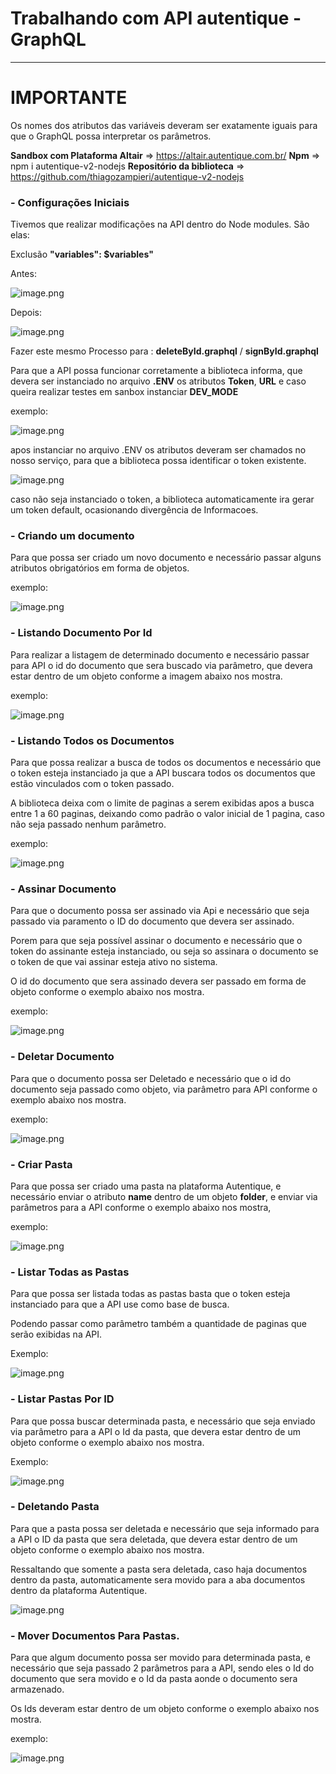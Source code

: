 
# Trabalhando com API autentique - GraphQL
-------------------------------------------------------------------------------

# **IMPORTANTE**

Os nomes dos atributos das variáveis deveram ser exatamente iguais para que o GraphQL
possa interpretar os parâmetros.


**Sandbox com Plataforma Altair** => https://altair.autentique.com.br/
**Npm** => npm i autentique-v2-nodejs
**Repositório da biblioteca** => https://github.com/thiagozampieri/autentique-v2-nodejs

### - Configurações Iniciais

Tivemos que realizar modificações na API dentro do Node modules.
São elas: 

Exclusão **"variables": $variables"**

Antes:

![image.png](https://dev.azure.com/CUCAFRESCAINFORMATICALTDA/3d126b21-e2b5-4c1e-88a7-cd60c57f0257/_apis/wiki/wikis/424a55dc-c2b4-4d83-95ed-919633f8300d/pages/13/comments/attachments/e1cc01e5-9ec7-4693-b3bb-f9886b783435)

Depois:

![image.png](https://dev.azure.com/CUCAFRESCAINFORMATICALTDA/3d126b21-e2b5-4c1e-88a7-cd60c57f0257/_apis/wiki/wikis/424a55dc-c2b4-4d83-95ed-919633f8300d/pages/13/comments/attachments/3857ef35-f757-4fce-8333-1a1c074b68ce) 

Fazer este mesmo Processo para : **deleteById.graphql** / **signById.graphql**

Para que a API possa funcionar corretamente a biblioteca informa, que devera ser instanciado
no arquivo **.ENV** os atributos **Token**, **URL** e caso queira realizar testes em sanbox instanciar
**DEV_MODE**

exemplo:

![image.png](https://dev.azure.com/CUCAFRESCAINFORMATICALTDA/3d126b21-e2b5-4c1e-88a7-cd60c57f0257/_apis/wiki/wikis/424a55dc-c2b4-4d83-95ed-919633f8300d/pages/13/comments/attachments/2d7af4c7-10cc-44d7-849e-15ed00463804) 

apos instanciar no arquivo .ENV os atributos deveram ser chamados no nosso serviço,
para que a biblioteca possa identificar o token existente.

![image.png](https://dev.azure.com/CUCAFRESCAINFORMATICALTDA/3d126b21-e2b5-4c1e-88a7-cd60c57f0257/_apis/wiki/wikis/424a55dc-c2b4-4d83-95ed-919633f8300d/pages/13/comments/attachments/9a165b46-4b31-44f8-8317-7ff25f4c42f9) 

caso não seja instanciado o token, a biblioteca automaticamente ira gerar um token default,
ocasionando divergência de Informacoes.

### - Criando um documento

Para que possa ser criado um novo documento e necessário passar
alguns atributos obrigatórios em forma de objetos.

exemplo:

![image.png](https://dev.azure.com/CUCAFRESCAINFORMATICALTDA/3d126b21-e2b5-4c1e-88a7-cd60c57f0257/_apis/wiki/wikis/424a55dc-c2b4-4d83-95ed-919633f8300d/pages/13/comments/attachments/60f69ebf-66d1-48de-9c0c-7970a9f8c70e) 

### - Listando Documento Por Id

Para realizar a listagem de determinado documento e necessário passar para API
o id do documento que sera buscado via parâmetro, que devera estar dentro de
um objeto conforme a imagem abaixo nos mostra.

exemplo: 

![image.png](https://dev.azure.com/CUCAFRESCAINFORMATICALTDA/3d126b21-e2b5-4c1e-88a7-cd60c57f0257/_apis/wiki/wikis/424a55dc-c2b4-4d83-95ed-919633f8300d/pages/13/comments/attachments/6a1fee7a-7fb8-42b2-9dae-d10e59fcb0df) 


### - Listando Todos os Documentos

Para que possa realizar a busca de todos os documentos e necessário que o token esteja
instanciado ja que a API buscara todos os documentos que estão vinculados com o token 
passado.

A biblioteca deixa com o limite de paginas a serem exibidas apos a busca entre 1 a 60 paginas,
deixando como padrão o valor inicial de 1 pagina, caso não seja passado nenhum parâmetro.

exemplo:

![image.png](https://dev.azure.com/CUCAFRESCAINFORMATICALTDA/3d126b21-e2b5-4c1e-88a7-cd60c57f0257/_apis/wiki/wikis/424a55dc-c2b4-4d83-95ed-919633f8300d/pages/13/comments/attachments/b8cd0c24-5e5f-4fa7-aa7a-7c2ae788aaa3) 


### - Assinar Documento

Para que o documento possa ser assinado via Api e necessário que seja passado via paramento o ID
do documento que devera ser assinado.

Porem para que seja possível assinar o documento e necessário que o token do assinante esteja instanciado,
ou seja so assinara o documento se o token de que vai assinar esteja ativo no sistema.

O id do documento que sera assinado devera ser passado em forma de objeto conforme o exemplo abaixo
nos mostra.

exemplo:

![image.png](https://dev.azure.com/CUCAFRESCAINFORMATICALTDA/3d126b21-e2b5-4c1e-88a7-cd60c57f0257/_apis/wiki/wikis/424a55dc-c2b4-4d83-95ed-919633f8300d/pages/13/comments/attachments/4ce06e49-a27c-49eb-8b39-87606ee3318c) 


### - Deletar Documento

Para que o documento possa ser Deletado e necessário que o id do documento seja passado como objeto,
via parâmetro para API conforme o exemplo abaixo nos mostra.

exemplo:

![image.png](https://dev.azure.com/CUCAFRESCAINFORMATICALTDA/3d126b21-e2b5-4c1e-88a7-cd60c57f0257/_apis/wiki/wikis/424a55dc-c2b4-4d83-95ed-919633f8300d/pages/13/comments/attachments/8ce6f460-87ad-450f-9f75-8e400d9e0798) 

### - Criar Pasta

Para que possa ser criado uma pasta na plataforma Autentique, e necessário enviar o atributo
**name** dentro de um objeto **folder**, e enviar via parâmetros para a API conforme o 
exemplo abaixo nos mostra,

exemplo:

![image.png](https://dev.azure.com/CUCAFRESCAINFORMATICALTDA/3d126b21-e2b5-4c1e-88a7-cd60c57f0257/_apis/wiki/wikis/424a55dc-c2b4-4d83-95ed-919633f8300d/pages/13/comments/attachments/2bb67262-2595-4055-863b-4d648fd4c7d4) 

### - Listar Todas as Pastas

Para que possa ser listada todas as pastas basta que o token esteja instanciado para que a API use como
base de busca.

Podendo passar como parâmetro também a quantidade de paginas que serão exibidas na API.

Exemplo: 

![image.png](https://dev.azure.com/CUCAFRESCAINFORMATICALTDA/3d126b21-e2b5-4c1e-88a7-cd60c57f0257/_apis/wiki/wikis/424a55dc-c2b4-4d83-95ed-919633f8300d/pages/13/comments/attachments/53acdf7d-822f-4290-bd6b-a767dd547e34) 

### - Listar Pastas Por ID

Para que possa buscar determinada pasta, e necessário que seja enviado via parâmetro
para a API o Id da pasta, que devera estar dentro de um objeto conforme o exemplo abaixo
nos mostra.

Exemplo:

![image.png](https://dev.azure.com/CUCAFRESCAINFORMATICALTDA/3d126b21-e2b5-4c1e-88a7-cd60c57f0257/_apis/wiki/wikis/424a55dc-c2b4-4d83-95ed-919633f8300d/pages/13/comments/attachments/0c63b643-2c6d-445a-bff3-b6e8d18c0c91) 

### - Deletando Pasta

Para que a pasta possa ser deletada e necessário que seja informado para a API o ID da pasta
que sera deletada, que devera estar dentro de um objeto conforme o exemplo abaixo nos mostra.

Ressaltando que somente a pasta sera deletada, caso haja documentos dentro da pasta, automaticamente
sera movido para a aba documentos dentro da plataforma Autentique.

![image.png](https://dev.azure.com/CUCAFRESCAINFORMATICALTDA/3d126b21-e2b5-4c1e-88a7-cd60c57f0257/_apis/wiki/wikis/424a55dc-c2b4-4d83-95ed-919633f8300d/pages/13/comments/attachments/63e8824f-d4a4-4c10-aba4-b635d618a994) 

### - Mover Documentos Para Pastas.

Para que algum documento possa ser movido para determinada pasta, e necessário que seja passado 2 parâmetros 
para a API, sendo eles o Id do documento que sera movido e o Id da pasta aonde o documento sera armazenado.

Os Ids deveram estar dentro de um objeto conforme o exemplo abaixo nos mostra.

exemplo:

![image.png](https://dev.azure.com/CUCAFRESCAINFORMATICALTDA/3d126b21-e2b5-4c1e-88a7-cd60c57f0257/_apis/wiki/wikis/424a55dc-c2b4-4d83-95ed-919633f8300d/pages/13/comments/attachments/cd1f46c2-8e17-4fb2-9237-71a52e5a9480) 



